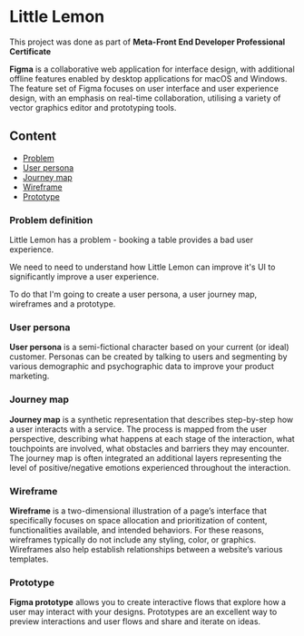 # Little Lemon
This project was done as part of <b>Meta-Front End Developer Professional Certificate</b>

<b>Figma</b> is a collaborative web application for interface design, with additional offline features enabled by desktop applications for macOS and Windows. The feature set of Figma focuses on user interface and user experience design, with an emphasis on real-time collaboration, utilising a variety of vector graphics editor and prototyping tools.

## Content
* [Problem](#Problem-definition)
* [User persona](#User-persona) 
* [Journey map](#Journey-map)
* [Wireframe](#Wireframe) 
* [Prototype](#Prototype) 

### Problem definition
Little Lemon has a problem - booking a table provides a bad user experience. 

We need to need to understand how Little Lemon can improve it's UI to significantly improve a user experience.

To do that I'm going to create a user persona, a user journey map, wireframes and a prototype.

### User persona
<b>User persona</b> is a semi-fictional character based on your current (or ideal) customer. Personas can be created by talking to users and segmenting by various demographic and psychographic data to improve your product marketing.

### Journey map
<b>Journey map</b> is a synthetic representation that describes step-by-step how a user interacts with a service. The process is mapped from the user perspective, describing what happens at each stage of the interaction, what touchpoints are involved, what obstacles and barriers they may encounter. The journey map is often integrated an additional layers representing the level of positive/negative emotions experienced throughout the interaction.

### Wireframe
<b>Wireframe</b> is a two-dimensional illustration of a page’s interface that specifically focuses on space allocation and prioritization of content, functionalities available, and intended behaviors. For these reasons, wireframes typically do not include any styling, color, or graphics. Wireframes also help establish relationships between a website’s various templates.

### Prototype
<b>Figma prototype</b> allows you to create interactive flows that explore how a user may interact with your designs. Prototypes are an excellent way to preview interactions and user flows and share and iterate on ideas.